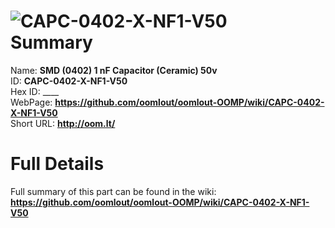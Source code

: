 
![CAPC-0402-X-NF1-V50](https://github.com/oomlout/oomlout-OOMP/blob/master/parts/CAPC-0402-X-NF1-V50/CAPC-0402-X-NF1-V50_420.jpg)   
Summary
=================
  
Name: __SMD (0402) 1 nF Capacitor (Ceramic) 50v__    
ID: __CAPC-0402-X-NF1-V50__   
Hex ID: ____   
WebPage: __https://github.com/oomlout/oomlout-OOMP/wiki/CAPC-0402-X-NF1-V50__   
Short URL: __http://oom.lt/__   

Full Details
==========================
Full summary of this part can be found in the wiki:   
__https://github.com/oomlout/oomlout-OOMP/wiki/CAPC-0402-X-NF1-V50__    

